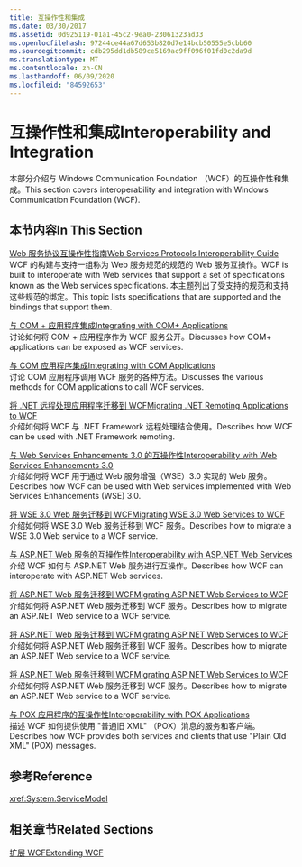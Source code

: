 ```yaml
---
title: 互操作性和集成
ms.date: 03/30/2017
ms.assetid: 0d925119-01a1-45c2-9ea0-23061323ad33
ms.openlocfilehash: 97244ce44a67d653b820d7e14bcb50555e5cbb60
ms.sourcegitcommit: cdb295dd1db589ce5169ac9ff096f01fd0c2da9d
ms.translationtype: MT
ms.contentlocale: zh-CN
ms.lasthandoff: 06/09/2020
ms.locfileid: "84592653"
---
```

# <a name="interoperability-and-integration"></a><span data-ttu-id="400fb-102">互操作性和集成</span><span class="sxs-lookup"><span data-stu-id="400fb-102">Interoperability and Integration</span></span>
<span data-ttu-id="400fb-103">本部分介绍与 Windows Communication Foundation （WCF）的互操作性和集成。</span><span class="sxs-lookup"><span data-stu-id="400fb-103">This section covers interoperability and integration with Windows Communication Foundation (WCF).</span></span>  
  
## <a name="in-this-section"></a><span data-ttu-id="400fb-104">本节内容</span><span class="sxs-lookup"><span data-stu-id="400fb-104">In This Section</span></span>  
 [<span data-ttu-id="400fb-105">Web 服务协议互操作性指南</span><span class="sxs-lookup"><span data-stu-id="400fb-105">Web Services Protocols Interoperability Guide</span></span>](web-services-protocols-interoperability-guide.md)  
 <span data-ttu-id="400fb-106">WCF 的构建与支持一组称为 Web 服务规范的规范的 Web 服务互操作。</span><span class="sxs-lookup"><span data-stu-id="400fb-106">WCF is built to interoperate with Web services that support a set of specifications known as the Web services specifications.</span></span> <span data-ttu-id="400fb-107">本主题列出了受支持的规范和支持这些规范的绑定。</span><span class="sxs-lookup"><span data-stu-id="400fb-107">This topic lists specifications that are supported and the bindings that support them.</span></span>  
  
 [<span data-ttu-id="400fb-108">与 COM + 应用程序集成</span><span class="sxs-lookup"><span data-stu-id="400fb-108">Integrating with COM+ Applications</span></span>](integrating-with-com-plus-applications.md)  
 <span data-ttu-id="400fb-109">讨论如何将 COM + 应用程序作为 WCF 服务公开。</span><span class="sxs-lookup"><span data-stu-id="400fb-109">Discusses how COM+ applications can be exposed as WCF services.</span></span>  
  
 [<span data-ttu-id="400fb-110">与 COM 应用程序集成</span><span class="sxs-lookup"><span data-stu-id="400fb-110">Integrating with COM Applications</span></span>](integrating-with-com-applications.md)  
 <span data-ttu-id="400fb-111">讨论 COM 应用程序调用 WCF 服务的各种方法。</span><span class="sxs-lookup"><span data-stu-id="400fb-111">Discusses the various methods for COM applications to call WCF services.</span></span>  
  
 [<span data-ttu-id="400fb-112">将 .NET 远程处理应用程序迁移到 WCF</span><span class="sxs-lookup"><span data-stu-id="400fb-112">Migrating .NET Remoting Applications to WCF</span></span>](migrating-net-remoting-applications-to-wcf.md)  
 <span data-ttu-id="400fb-113">介绍如何将 WCF 与 .NET Framework 远程处理结合使用。</span><span class="sxs-lookup"><span data-stu-id="400fb-113">Describes how WCF can be used with .NET Framework remoting.</span></span>  
  
 [<span data-ttu-id="400fb-114">与 Web Services Enhancements 3.0 的互操作性</span><span class="sxs-lookup"><span data-stu-id="400fb-114">Interoperability with Web Services Enhancements 3.0</span></span>](interoperability-with-web-services-enhancements-3-0.md)  
 <span data-ttu-id="400fb-115">介绍如何将 WCF 用于通过 Web 服务增强（WSE）3.0 实现的 Web 服务。</span><span class="sxs-lookup"><span data-stu-id="400fb-115">Describes how WCF can be used with Web services implemented with Web Services Enhancements (WSE) 3.0.</span></span>  
  
 [<span data-ttu-id="400fb-116">将 WSE 3.0 Web 服务迁移到 WCF</span><span class="sxs-lookup"><span data-stu-id="400fb-116">Migrating WSE 3.0 Web Services to WCF</span></span>](migrating-wse-3-0-web-services-to-wcf.md)  
 <span data-ttu-id="400fb-117">介绍如何将 WSE 3.0 Web 服务迁移到 WCF 服务。</span><span class="sxs-lookup"><span data-stu-id="400fb-117">Describes how to migrate a WSE 3.0 Web service to a WCF service.</span></span>  
  
 [<span data-ttu-id="400fb-118">与 ASP.NET Web 服务的互操作性</span><span class="sxs-lookup"><span data-stu-id="400fb-118">Interoperability with ASP.NET Web Services</span></span>](interop-with-aspnet-web-services.md)  
 <span data-ttu-id="400fb-119">介绍 WCF 如何与 ASP.NET Web 服务进行互操作。</span><span class="sxs-lookup"><span data-stu-id="400fb-119">Describes how WCF can interoperate with ASP.NET Web services.</span></span>  
  
 [<span data-ttu-id="400fb-120">将 ASP.NET Web 服务迁移到 WCF</span><span class="sxs-lookup"><span data-stu-id="400fb-120">Migrating ASP.NET Web Services to WCF</span></span>](migrating-aspnet-web-services-to-wcf.md)  
 <span data-ttu-id="400fb-121">介绍如何将 ASP.NET Web 服务迁移到 WCF 服务。</span><span class="sxs-lookup"><span data-stu-id="400fb-121">Describes how to migrate an ASP.NET Web service to a WCF service.</span></span>  
  
 [<span data-ttu-id="400fb-122">将 ASP.NET Web 服务迁移到 WCF</span><span class="sxs-lookup"><span data-stu-id="400fb-122">Migrating ASP.NET Web Services to WCF</span></span>](migrating-aspnet-web-services-to-wcf.md)  
 <span data-ttu-id="400fb-123">介绍如何将 ASP.NET Web 服务迁移到 WCF 服务。</span><span class="sxs-lookup"><span data-stu-id="400fb-123">Describes how to migrate an ASP.NET Web service to a WCF service.</span></span>  
  
 [<span data-ttu-id="400fb-124">将 ASP.NET Web 服务迁移到 WCF</span><span class="sxs-lookup"><span data-stu-id="400fb-124">Migrating ASP.NET Web Services to WCF</span></span>](migrating-aspnet-web-services-to-wcf.md)  
 <span data-ttu-id="400fb-125">介绍如何将 ASP.NET Web 服务迁移到 WCF 服务。</span><span class="sxs-lookup"><span data-stu-id="400fb-125">Describes how to migrate an ASP.NET Web service to a WCF service.</span></span>  
  
 [<span data-ttu-id="400fb-126">与 POX 应用程序的互操作性</span><span class="sxs-lookup"><span data-stu-id="400fb-126">Interoperability with POX Applications</span></span>](interoperability-with-pox-applications.md)  
 <span data-ttu-id="400fb-127">描述 WCF 如何提供使用 "普通旧 XML" （POX）消息的服务和客户端。</span><span class="sxs-lookup"><span data-stu-id="400fb-127">Describes how WCF provides both services and clients that use "Plain Old XML" (POX) messages.</span></span>  
  
## <a name="reference"></a><span data-ttu-id="400fb-128">参考</span><span class="sxs-lookup"><span data-stu-id="400fb-128">Reference</span></span>  
 <xref:System.ServiceModel>  
  
## <a name="related-sections"></a><span data-ttu-id="400fb-129">相关章节</span><span class="sxs-lookup"><span data-stu-id="400fb-129">Related Sections</span></span>  
 [<span data-ttu-id="400fb-130">扩展 WCF</span><span class="sxs-lookup"><span data-stu-id="400fb-130">Extending WCF</span></span>](../extending/index.md)
